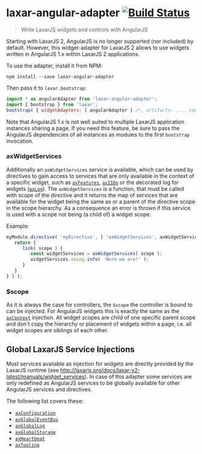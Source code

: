 # laxar-angular-adapter [![Build Status](https://travis-ci.org/LaxarJS/laxar-angular-adapter.svg?branch=master)](https://travis-ci.org/LaxarJS/laxar-angular-adapter)

> Write LaxarJS widgets and controls with AngularJS

Starting with LaxarJS 2, AngularJS is no longer supported (nor included) by default.
However, this widget-adapter for LaxarJS 2 allows to use widgets written in AngularJS 1.x within LaxarJS 2 applications.

To use the adapter, install it from NPM:

```console
npm install --save laxar-angular-adapter
```

Then pass it to `laxar.bootstrap`:

```js
import * as angularAdapter from 'laxar-angular-adapter';
import { bootstrap } from 'laxar';
bootstrap( { widgetAdapters: [ angularAdapter ] /*, artifacts: ..., configuration: ... */ } );
```

Note that AngularJS 1.x is not well suited to multiple LaxarJS application instances sharing a page.
If you need this feature, be sure to pass the AngularJS dependencies of all instances as modules to the first `bootstrap` invocation.


### axWidgetServices

Additionally an `axWidgetServices` service is available, which can be used by directives to gain access to services that are only available in the context of a specific widget, such as [`axFeatures`](http://laxarjs.org/docs/laxar-v2-latest/manuals/widget_services#-axfeatures-), [`axI18n`](http://laxarjs.org/docs/laxar-v2-latest/manuals/widget_services#-axi18n-) or the decorated log for widgets ([`axLog`](http://laxarjs.org/docs/laxar-v2-latest/manuals/widget_services#-axlog-)).
The `axWidgetServices` is a function, that must be called with scope of the directive and it returns the map of services that are available for the widget being the same as or a parent of the directive scope in the scope hierarchy.
As a consequence an error is thrown if this service is used with a scope not being (a child of) a widget scope.

Example:
```js
myModule.directive( 'myDirective', [ 'axWidgetServices', axWidgetServices => {
   return {
      link( scope ) {
         const widgetServices = axWidgetServices( scope );
         widgetServices.axLog.info( 'Here we are!' );
      }
   }
} ] );
```


### $scope

As it is always the case for controllers, the `$scope` the controller is bound to can be injected.
For AngularJS widgets this is exactly the same as the [`axContext`](http://laxarjs.org/docs/laxar-v2-latest/manuals/widget_services#-axcontext-) injection.
All widget scopes are child of one specific parent scope and don't copy the hierarchy or placement of widgets within a page, i.e. all widget scopes are siblings of each other.


## Global LaxarJS Service Injections

Most services available as injection for widgets are directly provided by the LaxarJS runtime (see http://laxarjs.org/docs/laxar-v2-latest/manuals/widget_services).
In case of this adapter some services are only redefined as AngularJS services to be globally available for other AngularJS services and directives.

The following list covers these:

   * [`axConfiguration`](http://laxarjs.org/docs/laxar-v2-latest/manuals/widget_services#-axconfiguration-)
   * [`axGlobalEventBus`](http://laxarjs.org/docs/laxar-v2-latest/manuals/widget_services#-axglobaleventbus-)
   * [`axGlobalLog`](http://laxarjs.org/docs/laxar-v2-latest/manuals/widget_services#-axgloballog-)
   * [`axGlobalStorage`](http://laxarjs.org/docs/laxar-v2-latest/manuals/widget_services#-axglobalstorage-)
   * [`axHeartbeat`](http://laxarjs.org/docs/laxar-v2-latest/manuals/widget_services#-axheartbeat-)
   * [`axTooling`](http://laxarjs.org/docs/laxar-v2-latest/manuals/widget_services#-axtooling-)
